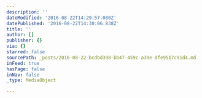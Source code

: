 ```yaml
---
description: ''
dateModified: '2016-08-22T14:29:57.080Z'
datePublished: '2016-08-22T14:30:06.838Z'
title: ''
author: []
publisher: {}
via: {}
starred: false
sourcePath: _posts/2016-08-22-bcdbd398-bb47-459c-a39e-dfe95b7c91d4.md
inFeed: true
hasPage: false
inNav: false
_type: MediaObject

---
```

<script src="//platform.linkedin.com/in.js" type="text/javascript"></script> <script type="IN/MemberProfile" data-id="https://www.linkedin.com/in/kostalysenko" data-format="inline" data-related="false"></script>